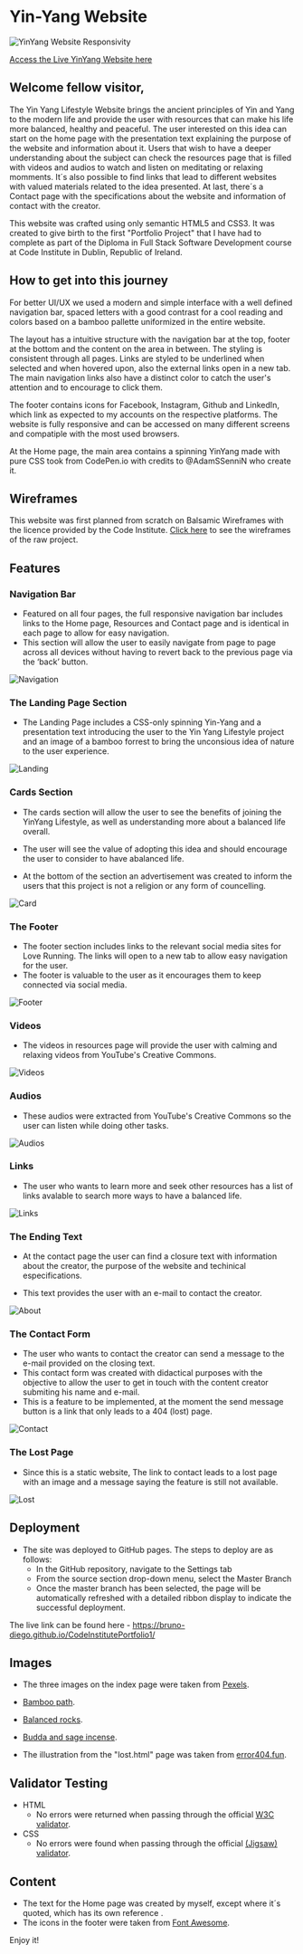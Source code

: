 # Yin-Yang Website

![YinYang Website Responsivity](./img/responsiveness.jpg)

[Access the Live YinYang Website here](https://bruno-diego.github.io/CodeInstitutePortfolio1/)

## Welcome fellow visitor,

The Yin Yang Lifestyle Website brings the ancient principles of Yin and Yang to the modern life and provide the user with resources that can make his life more balanced, healthy and peaceful. The user interested on this idea can start on the home page with the presentation text explaining the purpose of the website and information about it. Users that wish to have a deeper understanding about the subject can check the resources page that is filled with videos and audios to watch and listen on meditating or relaxing momments. It´s also possible to find links that lead to different websites with valued materials related to the idea presented. At last, there´s a Contact page with the specifications about the website and information of contact with the creator.

This website was crafted using only semantic HTML5 and CSS3. It was created to give birth to the first "Portfolio Project" that I have had to complete as part of the Diploma in Full Stack Software Development course at Code Institute in Dublin, Republic of Ireland. 

## How to get into this journey 

For better UI/UX we used a modern and simple interface with a well defined navigation bar, spaced letters with a good contrast for a cool reading and colors based on a bamboo pallette uniformized in the entire website.

The layout has a intuitive structure with the navigation bar at the top, footer at the bottom and the content on the area in between. The styling is consistent through all pages. Links are styled to be underlined when selected and when hovered upon, also the external links open in a new tab. The main navigation links also have a distinct color to catch the user's attention and to encourage to click them.

The footer contains icons for Facebook, Instagram, Github and LinkedIn, which link as expected to my accounts on the respective platforms. The website is fully responsive and can be accessed on many different screens and compatiple with the most used browsers.

At the Home page, the main area contains a spinning YinYang made with pure CSS took from CodePen.io with credits to @AdamSSenniN who create it.

## Wireframes

This website was first planned from scratch on Balsamic Wireframes with the licence provided by the Code Institute. [Click here](./docs/wireframes.pdf) to see the wireframes of the raw project.

## Features

### Navigation Bar

  - Featured on all four pages, the full responsive navigation bar includes links to the Home page, Resources and Contact page and is identical in each page to allow for easy navigation.
  - This section will allow the user to easily navigate from page to page across all devices without having to revert back to the previous page via the ‘back’ button.

  ![Navigation](./img/navigation.png)

### The Landing Page Section

  - The Landing Page includes a CSS-only spinning Yin-Yang and a presentation text introducing the user to the Yin Yang Lifestyle project and an image of a bamboo forrest to bring the unconsious idea of nature to the user experience.

  ![Landing](./img/landing.png)

### Cards Section
  
  - The cards section will allow the user to see the benefits of joining the YinYang Lifestyle, as well as understanding more about a balanced life overall.

  - The user will see the value of adopting this idea and should encourage the user to consider to have abalanced life.

  - At the bottom of the section an advertisement was created to inform the users that this project is not a religion or any form of councelling.

![Card](./img/card.png)

### The Footer

  - The footer section includes links to the relevant social media sites for Love Running. The links will open to a new tab to allow easy navigation for the user. 
  - The footer is valuable to the user as it encourages them to keep connected via social media.

![Footer](./img/footer.png)

### Videos

  - The videos in resources page will provide the user with calming and relaxing videos from YouTube's Creative Commons.

  ![Videos](./img/videos.png)

### Audios

  - These audios were extracted from YouTube's Creative Commons so the user can listen while doing other tasks.

   ![Audios](./img/audio.png)

### Links

  - The user who wants to learn more and seek other resources has a list of links avalable to search more ways to have a balanced life.

  ![Links](./img/links.png)

### The Ending Text

  - At the contact page the user can find a closure text with information about the creator, the purpose of the website and techinical especifications.

  - This text provides the user with an e-mail to contact the creator.

  ![About](./img/about.png)

### The Contact Form

- The user who wants to contact the creator can send a message to the e-mail provided on the closing text.
- This contact form was created with didactical purposes with the objective to allow the user to get in touch with the content creator submiting his name and e-mail.
- This is a feature to be implemented, at the moment the send message button is a link that only leads to a 404 (lost) page.

![Contact](./img/contact.png)

### The Lost Page

  - Since this is a static website, The link to contact leads to a lost page with an image and a message saying the feature is still not available.

  ![Lost](./img/lost.png)

## Deployment

- The site was deployed to GitHub pages. The steps to deploy are as follows: 
  - In the GitHub repository, navigate to the Settings tab 
  - From the source section drop-down menu, select the Master Branch
  - Once the master branch has been selected, the page will be automatically refreshed with a detailed ribbon display to indicate the successful deployment. 

The live link can be found here - https://bruno-diego.github.io/CodeInstitutePortfolio1/

## Images

- The three images on the index page were taken from [Pexels](https://www.pexels.com/).
- [Bamboo path](https://www.pexels.com/photo/boardwalk-between-trees-4925235/).
- [Balanced rocks](https://www.pexels.com/photo/balance-macro-ocean-pebbles-235990/).
- [Budda and sage incense](https://www.pexels.com/photo/stone-buddha-and-sage-incense-bundle-in-bowl-on-marble-shelf-4203071/).

- The illustration from the "lost.html" page was taken from [error404.fun](https://error404.fun/).

## Validator Testing 

- HTML
  - No errors were returned when passing through the official [W3C validator](#).
- CSS
  - No errors were found when passing through the official [(Jigsaw) validator](#).

## Content 

- The text for the Home page was created by myself, except where it´s quoted, which has its own reference .
- The icons in the footer were taken from [Font Awesome](https://fontawesome.com/).


Enjoy it!
